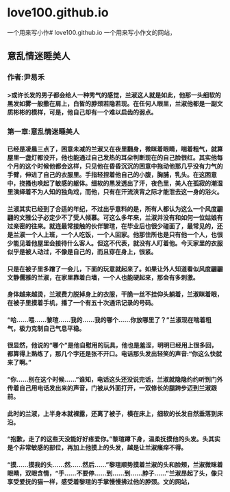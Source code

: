 # love100.github.io
一个用来写小作# love100.github.io
一个用来写小作文的网站，


## 意乱情迷睡美人

### 作者:尹易禾

#### **>或许长发的男子都会给人一种秀气的感觉，兰淑这人就是如此，他那一头细软的黑发如雾一般撒在肩上，白皙的脖颈若隐若现。在任何人眼里，兰淑他都是一副文质彬彬的模样，可是，他自己却有一个难以启齿的弱点。**

### 第一章:意乱情迷睡美人


#### 已经是凌晨三点了，困意未减的兰淑又在夜里翻身，微眯着眼睛，喘着粗气，就算屋里一盏灯都没开，他也能通过自己发热的耳朵判断现在的自己脸很红。其实他每个月的这个时候他都会这样，只见他在昏昏沉沉的困意中拖动他那几乎没有力气的手臂，伸进了自己的衣服里。手指轻捏着他自己的小腹，胸脯，乳头。在这困意中，挠搔也唤起了敏感的躯体。细软的黑发透出了汗，夜色里，美人在孤寂的潮湿里演绎着不为人知的独角戏，而他，只有在汗流浃背之际才能泄去这一身的浴火。

#### 兰淑其实已经到了合适的年纪，不过出乎意料的是，所有人都认为这么一个风度翩翩的文雅公子必定少不了受人倾慕。可这么多年来，兰淑并没有和如何一位姑娘有过亲密的往来。就连最常接触的伙伴黎瑄，在毕业后也很少碰面了，最常见的，还是兰淑一个人上班，一个人吃饭，一个人回家。他那住所也是只有他一个人，也很少能见着他屋里会接待什么客人。但这不代表，就没有人盯着他。今天家里的衣服似乎是被人动过，不像是自己的，而且穿在身上，很紧。
#### 只是在被子里多蹭了一会儿，下面的玩意就起来了。如果让外人知道看似风度翩翩文静儒雅的兰淑，在家里靠着白墙，一个人也能硬起来，那会有多刺激。
#### 身体越来越烫，兰淑费力脱掉身上的衣服，干脆一丝不挂仰头躺着，兰淑眯着眼，在被子里摸着手机，播了一个有五十次通讯记录的号码。
#### “哈……喂……黎瑄……我的……我的哪个……你放哪里了？”兰淑现在喘着粗气，极力克制自己气息平稳。
#### 很显然，他说的“哪个”是他自慰用的玩具，他也是羞涩，明明已经用上很多回，都算得上熟练了，那几个字还是张不开口。电话那头发出轻笑的声音:“你这么快就来了啊。”
#### “你……别在这个时候……”谁知，电话这头还没说完话，兰淑就隐隐约约听到门外传着自己用电话发出来的声音，门被从外面打开，一双修长的腿跨步迈到兰淑跟前。
#### 此时的兰淑，上半身本就裸露，还离了被子，横在床上，细软的长发自然垂落到床沿。
#### “抱歉，走了的这些天没能好好疼爱你。”黎瑄蹲下身，温柔抚摸他的头发。头其实是个非常敏感的部位，再加上他摸上的头发，越是让兰淑瘙痒不得。
#### “摸……摸我的头……然……然后……”黎瑄顺势摸着兰淑的头和脸颊，兰淑微眯着眼睛，双眼含情，“手……不要停……到……到……脖子……”兰淑昂起了头，像只享受爱抚的猫一样，感受着黎瑄的手掌慢慢拂过他的脖颈。文的网站，
